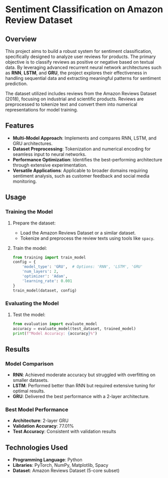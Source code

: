 # Sentiment Classification on Amazon Review Dataset

## Overview
This project aims to build a robust system for sentiment classification, specifically designed to analyze user reviews for products. The primary objective is to classify reviews as positive or negative based on textual data. By leveraging advanced recurrent neural network architectures such as **RNN**, **LSTM**, and **GRU**, the project explores their effectiveness in handling sequential data and extracting meaningful patterns for sentiment prediction.

The dataset utilized includes reviews from the Amazon Reviews Dataset (2018), focusing on industrial and scientific products. Reviews are preprocessed to tokenize text and convert them into numerical representations for model training.

## Features
- **Multi-Model Approach**: Implements and compares RNN, LSTM, and GRU architectures.
- **Dataset Preprocessing**: Tokenization and numerical encoding for seamless input to neural networks.
- **Performance Optimization**: Identifies the best-performing architecture through extensive experimentation.
- **Versatile Applications**: Applicable to broader domains requiring sentiment analysis, such as customer feedback and social media monitoring.


## Usage
### Training the Model
1. Prepare the dataset:
   - Load the Amazon Reviews Dataset or a similar dataset.
   - Tokenize and preprocess the review texts using tools like `spacy`.

2. Train the model:
   ```python
   from training import train_model
   config = {
       'model_type': 'GRU',  # Options: 'RNN', 'LSTM', 'GRU'
       'num_layers': 2,
       'optimizer': 'Adam',
       'learning_rate': 0.001
   }
   train_model(dataset, config)
   ```

### Evaluating the Model
1. Test the model:
   ```python
   from evaluation import evaluate_model
   accuracy = evaluate_model(test_dataset, trained_model)
   print(f"Model Accuracy: {accuracy}%")
   ```

## Results
### Model Comparison
- **RNN**: Achieved moderate accuracy but struggled with overfitting on smaller datasets.
- **LSTM**: Performed better than RNN but required extensive tuning for optimal results.
- **GRU**: Delivered the best performance with a 2-layer architecture.

### Best Model Performance
- **Architecture**: 2-layer GRU
- **Validation Accuracy**: 77.01%
- **Test Accuracy**: Consistent with validation results


## Technologies Used
- **Programming Language**: Python
- **Libraries**: PyTorch, NumPy, Matplotlib, Spacy
- **Dataset**: Amazon Reviews Dataset (5-core subset)

